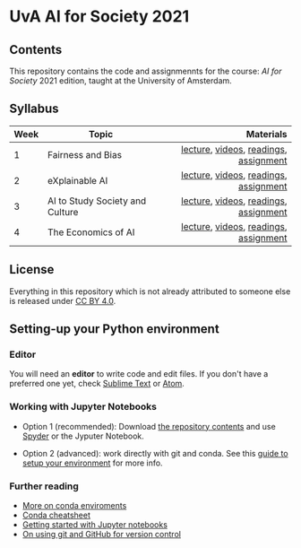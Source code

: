 # UvA AI for Society 2021

## Contents

This repository contains the code and assignmennts for the course: *AI for Society* 2021 edition, taught at the University of Amsterdam.

## Syllabus

| Week         | Topic           | Materials  |
| ------------- |-------------| -----:|
| 1      | Fairness and Bias | <a href='week_1/lecture.pdf'>lecture</a>, <a href='week_1/img-videos/'>videos</a>, <a href='week_1/'>readings</a>, <a href='week_1/assignment/Machine Bias.ipynb'>assignment</a> |
| 2      | eXplainable AI | <a href='week_2/lecture.pdf'>lecture</a>, <a href='week_2/img-videos/'>videos</a>, <a href='week_2/'>readings</a>, <a href='week_2/assignment/Civility in Communication.ipynb'>assignment</a> |
| 3      | AI to Study Society and Culture | <a href='week_3/lecture.pdf'>lecture</a>, <a href='week_3/img-videos/'>videos</a>, <a href='week_3/'>readings</a>, <a href='week_3/Lab/'>assignment</a> |
| 4      | The Economics of AI | <a href='week_4/lecture.pdf'>lecture</a>, <a href='week_4/img-videos/'>videos</a>, <a href='week_4/'>readings</a>, <a href='week_4/assignment/Charting the Debate.ipynb'>assignment</a> |

## License

Everything in this repository which is not already attributed to someone else is released under [CC BY 4.0](https://creativecommons.org/licenses/by/4.0/). 

## Setting-up your Python environment

### Editor

You will need an **editor** to write code and edit files. If you don't have a preferred one yet, check [Sublime Text](https://www.sublimetext.com/) or [Atom](https://atom.io/).

### Working with Jupyter Notebooks

* Option 1 (recommended): Download [the repository contents](https://github.com/Giovanni1085/UvA_AIforSociety_2021) and use [Spyder](https://www.spyder-ide.org/) or the Jyputer Notebook.

* Option 2 (advanced): work directly with git and conda. See this [guide to setup your environment](https://github.com/Giovanni1085/UvA_CDH_2020/blob/master/setup.md) for more info.

### Further reading

* [More on conda enviroments](https://docs.conda.io/projects/conda/en/latest/user-guide/tasks/manage-environments.html)
* [Conda cheatsheet](https://docs.conda.io/projects/conda/en/4.6.0/_downloads/52a95608c49671267e40c689e0bc00ca/conda-cheatsheet.pdf)
* [Getting started with Jupyter notebooks](https://medium.com/codingthesmartway-com-blog/getting-started-with-jupyter-notebook-for-python-4e7082bd5d46)
* [On using git and GitHub for version control](https://alan-turing-institute.github.io/rsd-engineeringcourse/ch02git)
